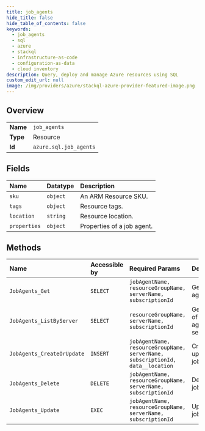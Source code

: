 ```yaml
---
title: job_agents
hide_title: false
hide_table_of_contents: false
keywords:
  - job_agents
  - sql
  - azure    
  - stackql
  - infrastructure-as-code
  - configuration-as-data
  - cloud inventory
description: Query, deploy and manage Azure resources using SQL
custom_edit_url: null
image: /img/providers/azure/stackql-azure-provider-featured-image.png
---
```

  
    

## Overview
<table><tbody>
<tr><td><b>Name</b></td><td><code>job_agents</code></td></tr>
<tr><td><b>Type</b></td><td>Resource</td></tr>
<tr><td><b>Id</b></td><td><code>azure.sql.job_agents</code></td></tr>
</tbody></table>

## Fields
| Name | Datatype | Description |
|:-----|:---------|:------------|
| `sku` | `object` | An ARM Resource SKU. |
| `tags` | `object` | Resource tags. |
| `location` | `string` | Resource location. |
| `properties` | `object` | Properties of a job agent. |
## Methods
| Name | Accessible by | Required Params | Description |
|:-----|:--------------|:----------------|:------------|
| `JobAgents_Get` | `SELECT` | `jobAgentName, resourceGroupName, serverName, subscriptionId` | Gets a job agent. |
| `JobAgents_ListByServer` | `SELECT` | `resourceGroupName, serverName, subscriptionId` | Gets a list of job agents in a server. |
| `JobAgents_CreateOrUpdate` | `INSERT` | `jobAgentName, resourceGroupName, serverName, subscriptionId, data__location` | Creates or updates a job agent. |
| `JobAgents_Delete` | `DELETE` | `jobAgentName, resourceGroupName, serverName, subscriptionId` | Deletes a job agent. |
| `JobAgents_Update` | `EXEC` | `jobAgentName, resourceGroupName, serverName, subscriptionId` | Updates a job agent. |
